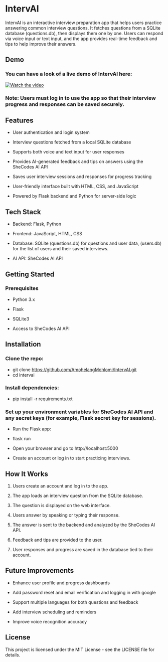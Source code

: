 # IntervAI

IntervAI is an interactive interview preparation app that helps users practice answering common interview questions. It fetches questions from a SQLite database (questions.db), then displays them one by one. Users can respond via voice input or text input, and the app provides real-time feedback and tips to help improve their answers.

## Demo

### You can have a look of a live demo of IntervAI here:
[![Watch the video](https://img.youtube.com/vi/d9qay6OnMig/0.jpg)](https://www.youtube.com/watch?v=d9qay6OnMig)



### Note: Users must log in to use the app so that their interview progress and responses can be saved securely.

## Features

- User authentication and login system

- Interview questions fetched from a local SQLite database

- Supports both voice and text input for user responses

- Provides AI-generated feedback and tips on answers using the SheCodes AI API

- Saves user interview sessions and responses for progress tracking

- User-friendly interface built with HTML, CSS, and JavaScript

- Powered by Flask backend and Python for server-side logic

## Tech Stack

- Backend: Flask, Python

- Frontend: JavaScript, HTML, CSS

- Database: SQLite (questions.db) for questions and user data, (users.db) for the list of users and their saved interviews.

- AI API: SheCodes AI API

## Getting Started
### Prerequisites

- Python 3.x

- Flask

- SQLite3

- Access to SheCodes AI API

## Installation

### Clone the repo:

- git clone https://github.com/AmohelangMohlomi/IntervAI.git
- cd intervai 


### Install dependencies:

- pip install -r requirements.txt 


### Set up your environment variables for SheCodes AI API and any secret keys (for example, Flask secret key for sessions).

- Run the Flask app:

- flask run
- Open your browser and go to http://localhost:5000

- Create an account or log in to start practicing interviews.

## How It Works

1. Users create an account and log in to the app.

2. The app loads an interview question from the SQLite database.

3. The question is displayed on the web interface.

4. Users answer by speaking or typing their response.

5. The answer is sent to the backend and analyzed by the SheCodes AI API.

6. Feedback and tips are provided to the user.

7. User responses and progress are saved in the database tied to their account.


## Future Improvements

- Enhance user profile and progress dashboards

- Add password reset and email verification and logging in with google

- Support multiple languages for both questions and feedback

- Add interview scheduling and reminders

- Improve voice recognition accuracy

## License

This project is licensed under the MIT License - see the LICENSE file for details.